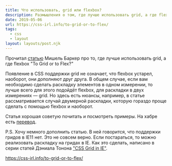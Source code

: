 ```yaml
---
title: Что использовать, grid или flexbox?
description: Размышления о том, где лучше использовать grid, а где flexbox
date: 2019-05-06
url: https://css-irl.info/to-grid-or-to-flex/
tags:
  - css
  - layout
layout: layouts/post.njk
---
```

Прочитал [статью](https://css-irl.info/to-grid-or-to-flex/) Мишель Баркер про то, где лучше использовать grid, а где flexbox "To Grid or to Flex?"

Появление в CSS поддержки grid не означает, что flexbox устарел, наоборот, они дополняют друг друга. В общем случае, если вам необходимо сделать раскладку элементов в одном измерении, то лучше всего для этого подойдёт flexbox, для раскладки в двух измерениях — grid. Но здесь есть нюансы, например, в статье рассматривается случай двумерной раскладки, которую гораздо проще сделать с помощью flexbox и наоборот.

Статья хорошая советую почитать и посмотреть примеры. На хабре есть [перевод](https://habr.com/ru/company/ruvds/blog/448916/).

P.S. Хочу немного дополнить статью. В ней говорится, что поддержки гридов в IE11 нет. Это не совсем верно. Если постараться, то можно реализовать раскладку на гридах в IE. Как это сделать, написано в серии статей Дэниала Тонона ["CSS Grid in IE"](https://css-tricks.com/css-grid-in-ie-debunking-common-ie-grid-misconceptions/).

https://css-irl.info/to-grid-or-to-flex/
